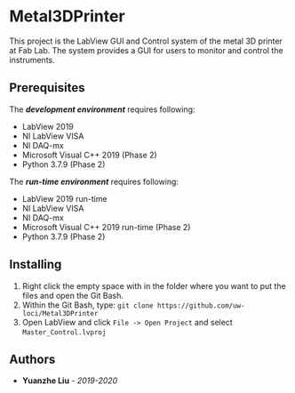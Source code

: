# Metal3DPrinter
This project is the LabView GUI and Control system of the metal 3D printer at Fab Lab. The system provides a GUI for users to monitor and control the instruments.  

## Prerequisites

The ***development environment*** requires following:

- LabView 2019 
- NI LabView VISA 
- NI DAQ-mx 
- Microsoft Visual C++ 2019 (Phase 2) 
- Python 3.7.9 (Phase 2) 

The ***run-time environment*** requires following: 

- LabView 2019 run-time 
- NI LabView VISA 
- NI DAQ-mx 
- Microsoft Visual C++ 2019 run-time (Phase 2) 
- Python 3.7.9 (Phase 2) 

## Installing

1. Right click the empty space with in the folder where you want to put the files and open the Git Bash.
2. Within the Git Bash, type:   `git clone https://github.com/uw-loci/Metal3DPrinter`
3. Open LabView and click `File -> Open Project` and select `Master_Control.lvproj`

## Authors

- **Yuanzhe Liu** - *2019-2020*
